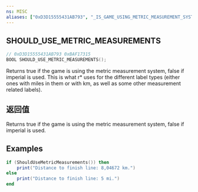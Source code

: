 ```yaml
---
ns: MISC
aliases: ["0xD3D15555431AB793", "_IS_GAME_USING_METRIC_MEASUREMENT_SYSTEM"]
---
```

## SHOULD_USE_METRIC_MEASUREMENTS

```c
// 0xD3D15555431AB793 0xBAF17315
BOOL SHOULD_USE_METRIC_MEASUREMENTS();
```

Returns true if the game is using the metric measurement system, false if imperial is used.
This is what r* uses for the different label types (either ones with miles in them or with km, as well as some other measurement related labels).

## 返回值
Returns true if the game is using the metric measurement system, false if imperial is used.

## Examples
```lua
if (ShouldUseMetricMeasurements()) then
    print("Distance to finish line: 8,04672 km.")
else
    print("Distance to finish line: 5 mi.")
end
```
